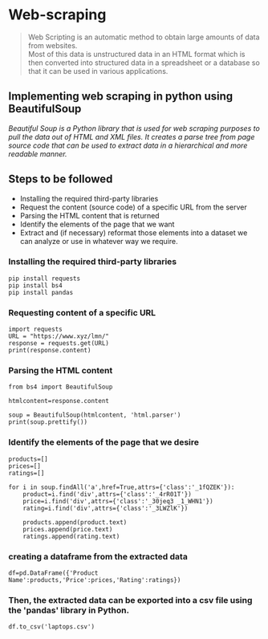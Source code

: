 # Web-scraping
>Web Scripting is an automatic method to obtain large amounts of data from websites.</br> 
>Most of this data is unstructured data in an HTML format which is then converted into structured data in a spreadsheet or a database so that it can be used in various applications.

## Implementing web scraping in python using BeautifulSoup

*Beautiful Soup is a Python library that is used for web scraping purposes to pull the data out of HTML and XML files. It creates a parse tree from page source code that can be used to extract data in a hierarchical and more readable manner.*

## Steps to be followed
- Installing the required third-party libraries
- Request the content (source code) of a specific URL from the server
- Parsing the HTML content that is returned
- Identify the elements of the page that we want
- Extract and (if necessary) reformat those elements into a dataset we can analyze or use in whatever way we require.

### Installing the required third-party libraries
```
pip install requests
pip install bs4
pip install pandas
```
### Requesting content of a specific URL
```
import requests
URL = "https://www.xyz/lmn/"
response = requests.get(URL)
print(response.content)
```
### Parsing the HTML content
```
from bs4 import BeautifulSoup

htmlcontent=response.content

soup = BeautifulSoup(htmlcontent, 'html.parser')
print(soup.prettify())
```
### Identify the elements of the page that we desire
```
products=[]
prices=[]
ratings=[]

for i in soup.findAll('a',href=True,attrs={'class':'_1fQZEK'}):
    product=i.find('div',attrs={'class':'_4rR01T'})
    price=i.find('div',attrs={'class':'_30jeq3 _1_WHN1'})
    rating=i.find('div',attrs={'class':'_3LWZlK'})
        
    products.append(product.text)
    prices.append(price.text)
    ratings.append(rating.text)
```
### creating a dataframe from the extracted data
```
df=pd.DataFrame({'Product Name':products,'Price':prices,'Rating':ratings})
```
### Then, the extracted data can be exported into a csv file using the 'pandas' library in Python.
```
df.to_csv('laptops.csv')
```
